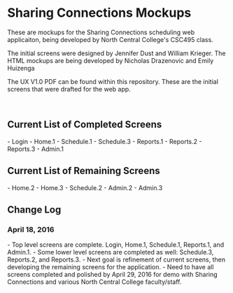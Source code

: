 <h1>Sharing Connections Mockups</h1>
<p>These are mockups for the Sharing Connections scheduling web applicaiton, being developed by North Central College's CSC495 class.</p>
<p>The initial screens were designed by Jennifer Dust and William Krieger. The HTML mockups are being developed by Nicholas Drazenovic and Emily Huizenga</p>

<p>The UX V1.0 PDF can be found within this repository. These are the initial screens that were drafted for the web app.<p>

<br />
<h2>Current List of Completed Screens</h2>
  - Login
  - Home.1
  - Schedule.1
  - Schedule.3
  - Reports.1
  - Reports.2
  - Reports.3
  - Admin.1
  
<h2>Current List of Remaining Screens</h2>
  - Home.2
  - Home.3
  - Schedule.2
  - Admin.2
  - Admin.3
  
  
  
  
  
<br />
<h2>Change Log</h2>
<h3>April 18, 2016</h3>
- Top level screens are complete. Login, Home.1, Schedule.1, Reports.1, and Admin.1.
- Some lower level screens are completed as well: Schedule.3, Reports.2, and Reports.3.
- Next goal is refinement of current screens, then developing the remaining screens for the application.
- Need to have all screens completed and polished by April 29, 2016 for demo with Sharing Connections and various North Central College faculty/staff.
